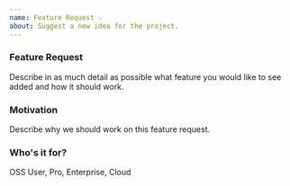 ```yaml
---
name: Feature Request 💡
about: Suggest a new idea for the project.
---
```

### Feature Request
Describe in as much detail as possible what feature you would like to see added and how it should work.

### Motivation
Describe why we should work on this feature request.

### Who's it for?
OSS User, Pro, Enterprise, Cloud
